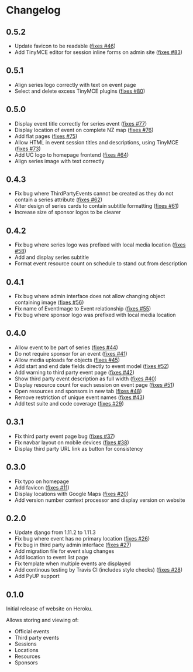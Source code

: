 # Changelog

## 0.5.2

- Update favicon to be readable ([fixes #46](https://github.com/uccser/cs4teachers/issues46))
- Add TinyMCE editor for session inline forms on admin site ([fixes #83](https://github.com/uccser/cs4teachers/issues83))

## 0.5.1

- Align series logo correctly with text on event page
- Select and delete excess TinyMCE plugins ([fixes #80](https://github.com/uccser/cs4teachers/issues/80))

## 0.5.0

- Display event title correctly for series event ([fixes #77](https://github.com/uccser/cs4teachers/issues/77))
- Display location of event on complete NZ map ([fixes #76](https://github.com/uccser/cs4teachers/issues/76))
- Add flat pages ([fixes #75](https://github.com/uccser/cs4teachers/issues/75))
- Allow HTML in event session titles and descriptions, using TinyMCE ([fixes #73](https://github.com/uccser/cs4teachers/issues/73))
- Add UC logo to homepage frontend ([fixes #64](https://github.com/uccser/cs4teachers/issues/64))
- Align series image with text correctly

## 0.4.3

- Fix bug where ThirdPartyEvents cannot be created as they do not contain a series attribute ([fixes #62](https://github.com/uccser/cs4teachers/issues/62))
- Alter design of series cards to contain subtitle formatting ([fixes #61](https://github.com/uccser/cs4teachers/issues/61))
- Increase size of sponsor logos to be clearer

## 0.4.2

- Fix bug where series logo was prefixed with local media location ([fixes #58](https://github.com/uccser/cs4teachers/issues/58))
- Add and display series subtitle
- Format event resource count on schedule to stand out from description

## 0.4.1

- Fix bug where admin interface does not allow changing object containing image ([fixes #56](https://github.com/uccser/cs4teachers/issues/56))
- Fix name of EventImage to Event relationship ([fixes #55](https://github.com/uccser/cs4teachers/issues/55))
- Fix bug where sponsor logo was prefixed with local media location

## 0.4.0

- Allow event to be part of series ([fixes #44](https://github.com/uccser/cs4teachers/issues/44))
- Do not require sponsor for an event ([fixes #41](https://github.com/uccser/cs4teachers/issues/41))
- Allow media uploads for objects ([fixes #45](https://github.com/uccser/cs4teachers/issues/45))
- Add start and end date fields directly to event model ([fixes #52](https://github.com/uccser/cs4teachers/issues/52))
- Add warning to third party event page ([fixes #42](https://github.com/uccser/cs4teachers/issues/42))
- Show third party event description as full width ([fixes #40](https://github.com/uccser/cs4teachers/issues/40))
- Display resource count for each session on event page ([fixes #51](https://github.com/uccser/cs4teachers/issues/51))
- Open resources and sponsors in new tab ([fixes #48](https://github.com/uccser/cs4teachers/issues/48))
- Remove restriction of unique event names ([fixes #43](https://github.com/uccser/cs4teachers/issues/43))
- Add test suite and code coverage ([fixes #29](https://github.com/uccser/cs4teachers/issues/29))

## 0.3.1

- Fix third party event page bug ([fixes #37](https://github.com/uccser/cs4teachers/issues/37))
- Fix navbar layout on mobile devices ([fixes #38](https://github.com/uccser/cs4teachers/issues/38))
- Display third party URL link as button for consistency

## 0.3.0

- Fix typo on homepage
- Add favicon ([fixes #11](https://github.com/uccser/cs4teachers/issues/11))
- Display locations with Google Maps ([fixes #20](https://github.com/uccser/cs4teachers/issues/20))
- Add version number context processor and display version on website

## 0.2.0

- Update django from 1.11.2 to 1.11.3
- Fix bug where event has no primary location ([fixes #26](https://github.com/uccser/cs4teachers/issues/26))
- Fix bug in third party admin interface ([fixes #27](https://github.com/uccser/cs4teachers/issues/27))
- Add migration file for event slug changes
- Add location to event list page
- Fix template when multiple events are displayed
- Add continous testing by Travis CI (includes style checks) ([fixes #28](https://github.com/uccser/cs4teachers/issues/28))
- Add PyUP support

## 0.1.0

Initial release of website on Heroku.

Allows storing and viewing of:

- Official events
- Third party events
- Sessions
- Locations
- Resources
- Sponsors
